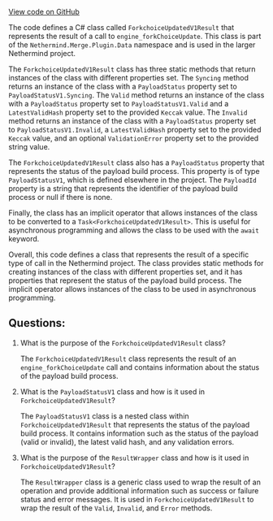 [View code on GitHub](https://github.com/NethermindEth/nethermind/src/Nethermind/Nethermind.Merge.Plugin/Data/ForkchoiceUpdatedV1Result.cs)

The code defines a C# class called `ForkchoiceUpdatedV1Result` that represents the result of a call to `engine_forkChoiceUpdate`. This class is part of the `Nethermind.Merge.Plugin.Data` namespace and is used in the larger Nethermind project. 

The `ForkchoiceUpdatedV1Result` class has three static methods that return instances of the class with different properties set. The `Syncing` method returns an instance of the class with a `PayloadStatus` property set to `PayloadStatusV1.Syncing`. The `Valid` method returns an instance of the class with a `PayloadStatus` property set to `PayloadStatusV1.Valid` and a `LatestValidHash` property set to the provided `Keccak` value. The `Invalid` method returns an instance of the class with a `PayloadStatus` property set to `PayloadStatusV1.Invalid`, a `LatestValidHash` property set to the provided `Keccak` value, and an optional `ValidationError` property set to the provided string value.

The `ForkchoiceUpdatedV1Result` class also has a `PayloadStatus` property that represents the status of the payload build process. This property is of type `PayloadStatusV1`, which is defined elsewhere in the project. The `PayloadId` property is a string that represents the identifier of the payload build process or null if there is none. 

Finally, the class has an implicit operator that allows instances of the class to be converted to a `Task<ForkchoiceUpdatedV1Result>`. This is useful for asynchronous programming and allows the class to be used with the `await` keyword. 

Overall, this code defines a class that represents the result of a specific type of call in the Nethermind project. The class provides static methods for creating instances of the class with different properties set, and it has properties that represent the status of the payload build process. The implicit operator allows instances of the class to be used in asynchronous programming.
## Questions: 
 1. What is the purpose of the `ForkchoiceUpdatedV1Result` class?
    
    The `ForkchoiceUpdatedV1Result` class represents the result of an `engine_forkChoiceUpdate` call and contains information about the status of the payload build process.

2. What is the `PayloadStatusV1` class and how is it used in `ForkchoiceUpdatedV1Result`?

    The `PayloadStatusV1` class is a nested class within `ForkchoiceUpdatedV1Result` that represents the status of the payload build process. It contains information such as the status of the payload (valid or invalid), the latest valid hash, and any validation errors.

3. What is the purpose of the `ResultWrapper` class and how is it used in `ForkchoiceUpdatedV1Result`?

    The `ResultWrapper` class is a generic class used to wrap the result of an operation and provide additional information such as success or failure status and error messages. It is used in `ForkchoiceUpdatedV1Result` to wrap the result of the `Valid`, `Invalid`, and `Error` methods.